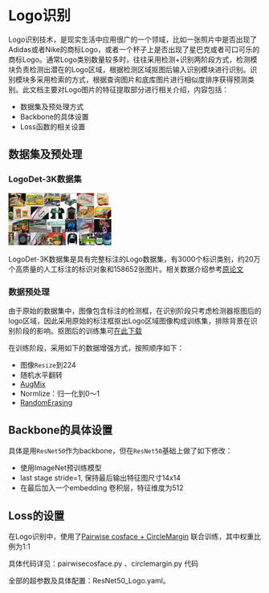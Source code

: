 # Logo识别

 Logo识别技术，是现实生活中应用很广的一个领域，比如一张照片中是否出现了Adidas或者Nike的商标Logo，或者一个杯子上是否出现了星巴克或者可口可乐的商标Logo。通常Logo类别数量较多时，往往采用检测+识别两阶段方式，检测模块负责检测出潜在的Logo区域，根据检测区域抠图后输入识别模块进行识别。识别模块多采用检索的方式，根据查询图片和底库图片进行相似度排序获得预测类别。此文档主要对Logo图片的特征提取部分进行相关介绍，内容包括：

-  数据集及预处理方式
-  Backbone的具体设置
-  Loss函数的相关设置

## 数据集及预处理

### LogoDet-3K数据集

<img src="../../images/logo/logodet3k.jpg" alt="logodet3k" style="zoom:20%;" />

LogoDet-3K数据集是具有完整标注的Logo数据集，有3000个标识类别，约20万个高质量的人工标注的标识对象和158652张图片。相关数据介绍参考[原论文](https://arxiv.org/abs/2008.05359)

### 数据预处理

由于原始的数据集中，图像包含标注的检测框，在识别阶段只考虑检测器抠图后的logo区域，因此采用原始的标注框抠出Logo区域图像构成训练集，排除背景在识别阶段的影响。抠图后的训练集可[在此下载](https://arxiv.org/abs/2008.05359)

在训练阶段，采用如下的数据增强方式，按照顺序如下：

- 图像`Resize`到224 
- 随机水平翻转
- [AugMix](https://arxiv.org/abs/1912.02781v1)
- Normlize：归一化到0～1
- [RandomErasing](https://arxiv.org/pdf/1708.04896v2.pdf)

## Backbone的具体设置

具体是用`ResNet50`作为backbone，但在`ResNet50`基础上做了如下修改：

- 使用ImageNet预训练模型
- last stage stride=1, 保持最后输出特征图尺寸14x14
- 在最后加入一个embedding 卷积层，特征维度为512

## Loss的设置

在Logo识别中，使用了[Pairwise cosface + CircleMargin](https://arxiv.org/abs/2002.10857) 联合训练，其中权重比例为1:1

具体代码详见：pairwisecosface.py 、circlemargin.py 代码



全部的超参数及具体配置：ResNet50_Logo.yaml。
